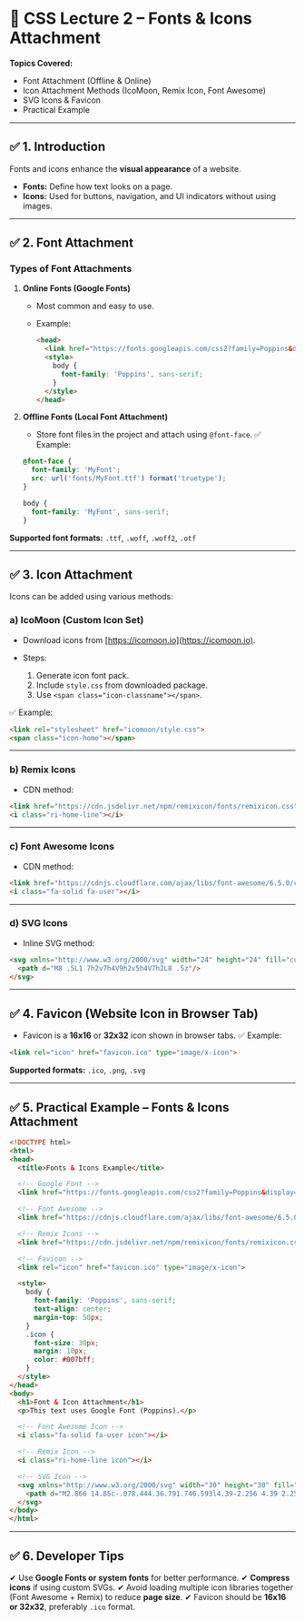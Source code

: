 # 📘 CSS Lecture 2 – Fonts & Icons Attachment

**Topics Covered:**

* Font Attachment (Offline & Online)
* Icon Attachment Methods (IcoMoon, Remix Icon, Font Awesome)
* SVG Icons & Favicon
* Practical Example

---

## ✅ 1. Introduction

Fonts and icons enhance the **visual appearance** of a website.

* **Fonts:** Define how text looks on a page.
* **Icons:** Used for buttons, navigation, and UI indicators without using images.

---

## ✅ 2. Font Attachment

### **Types of Font Attachments**

1. **Online Fonts (Google Fonts)**

   * Most common and easy to use.
   * Example:

     ```html
     <head>
       <link href="https://fonts.googleapis.com/css2?family=Poppins&display=swap" rel="stylesheet">
       <style>
         body {
           font-family: 'Poppins', sans-serif;
         }
       </style>
     </head>
     ```

2. **Offline Fonts (Local Font Attachment)**

   * Store font files in the project and attach using `@font-face`.
     ✅ Example:

   ```css
   @font-face {
     font-family: 'MyFont';
     src: url('fonts/MyFont.ttf') format('truetype');
   }

   body {
     font-family: 'MyFont', sans-serif;
   }
   ```

**Supported font formats:** `.ttf`, `.woff`, `.woff2`, `.otf`

---

## ✅ 3. Icon Attachment

Icons can be added using various methods:

### **a) IcoMoon (Custom Icon Set)**

* Download icons from [https://icomoon.io](https://icomoon.io).
* Steps:

  1. Generate icon font pack.
  2. Include `style.css` from downloaded package.
  3. Use `<span class="icon-classname"></span>`.

✅ Example:

```html
<link rel="stylesheet" href="icomoon/style.css">
<span class="icon-home"></span>
```

---

### **b) Remix Icons**

* CDN method:

```html
<link href="https://cdn.jsdelivr.net/npm/remixicon/fonts/remixicon.css" rel="stylesheet">
<i class="ri-home-line"></i>
```

---

### **c) Font Awesome Icons**

* CDN method:

```html
<link href="https://cdnjs.cloudflare.com/ajax/libs/font-awesome/6.5.0/css/all.min.css" rel="stylesheet">
<i class="fa-solid fa-user"></i>
```

---

### **d) SVG Icons**

* Inline SVG method:

```html
<svg xmlns="http://www.w3.org/2000/svg" width="24" height="24" fill="currentColor" class="bi bi-house" viewBox="0 0 16 16">
  <path d="M8 .5L1 7h2v7h4V9h2v5h4V7h2L8 .5z"/>
</svg>
```

---

## ✅ 4. Favicon (Website Icon in Browser Tab)

* Favicon is a **16x16** or **32x32** icon shown in browser tabs.
  ✅ Example:

```html
<link rel="icon" href="favicon.ico" type="image/x-icon">
```

**Supported formats:** `.ico`, `.png`, `.svg`

---

## ✅ 5. Practical Example – Fonts & Icons Attachment

```html
<!DOCTYPE html>
<html>
<head>
  <title>Fonts & Icons Example</title>

  <!-- Google Font -->
  <link href="https://fonts.googleapis.com/css2?family=Poppins&display=swap" rel="stylesheet">

  <!-- Font Awesome -->
  <link href="https://cdnjs.cloudflare.com/ajax/libs/font-awesome/6.5.0/css/all.min.css" rel="stylesheet">

  <!-- Remix Icons -->
  <link href="https://cdn.jsdelivr.net/npm/remixicon/fonts/remixicon.css" rel="stylesheet">

  <!-- Favicon -->
  <link rel="icon" href="favicon.ico" type="image/x-icon">

  <style>
    body {
      font-family: 'Poppins', sans-serif;
      text-align: center;
      margin-top: 50px;
    }
    .icon {
      font-size: 30px;
      margin: 10px;
      color: #007bff;
    }
  </style>
</head>
<body>
  <h1>Font & Icon Attachment</h1>
  <p>This text uses Google Font (Poppins).</p>

  <!-- Font Awesome Icon -->
  <i class="fa-solid fa-user icon"></i>

  <!-- Remix Icon -->
  <i class="ri-home-line icon"></i>

  <!-- SVG Icon -->
  <svg xmlns="http://www.w3.org/2000/svg" width="30" height="30" fill="#007bff" class="bi bi-star icon" viewBox="0 0 16 16">
    <path d="M2.866 14.85c-.078.444.36.791.746.593l4.39-2.256 4.39 2.256c.386.198.824-.149.746-.592l-.83-4.73 3.523-3.356c.33-.314.158-.888-.283-.95l-4.898-.696L8.465.792a.513.513 0 0 0-.927 0L5.354 5.12l-4.898.696c-.441.062-.613.636-.282.95l3.522 3.356-.83 4.73z"/>
  </svg>
</body>
</html>
```

---

## ✅ 6. Developer Tips

✔ Use **Google Fonts or system fonts** for better performance.
✔ **Compress icons** if using custom SVGs.
✔ Avoid loading multiple icon libraries together (Font Awesome + Remix) to reduce **page size**.
✔ Favicon should be **16x16 or 32x32**, preferably `.ico` format.
